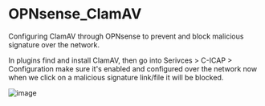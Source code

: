 # OPNsense_ClamAV
Configuring ClamAV through OPNsense to prevent and block malicious signature over the network.

In plugins find and install ClamAV, then go into Serivces > C-ICAP > Configuration make sure it's enabled and configured over the network now when we click on a malicious signature link/file it will be blocked.

![image]()
